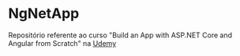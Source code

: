 # NgNetApp
Repositório referente ao curso "Build an App with ASP.NET Core and Angular from Scratch" na [Udemy](https://www.udemy.com/)
